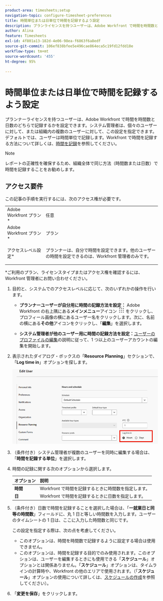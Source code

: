 ```yaml
---
product-area: timesheets;setup
navigation-topic: configure-timesheet-preferences
title: 時間単位または日単位で時間を記録するよう設定
description: プランライセンスを持つユーザーは、Adobe Workfront で時間を時間数と日数のどちらで記録するかを設定できます。システム管理者は、個々のユーザーに対して、または組織内の複数のユーザーに対して、この設定を指定できます。デフォルトでは、ユーザーは時間単位で記録します。
author: Alina
feature: Timesheets
exl-id: 4f801a13-182d-4e06-98ea-f6863f6a8edf
source-git-commit: 106ef838bfee5e496cae864eca5c19fd12fdd18e
workflow-type: tm+mt
source-wordcount: '455'
ht-degree: 95%

---
```


# 時間単位または日単位で時間を記録するよう設定

プランナーライセンスを持つユーザーは、Adobe Workfront で時間を時間数と日数のどちらで記録するかを設定できます。システム管理者は、個々のユーザーに対して、または組織内の複数のユーザーに対して、この設定を指定できます。デフォルトでは、ユーザーは時間単位で記録します。Workfront で時間を記録する方法について詳しくは、[時間を記録](../../timesheets/create-and-manage-timesheets/log-time.md)を参照してください。

>[!NOTE]
>
>レポートの正確性を確保するため、組織全体で同じ方法（時間数または日数）で時間を記録することをお勧めします。

## アクセス要件

この記事の手順を実行するには、次のアクセス権が必要です。

<table style="table-layout:auto"> 
 <col> 
 </col> 
 <col> 
 </col> 
 <tbody> 
  <tr> 
   <td role="rowheader">Adobe Workfront プラン*</td> 
   <td> <p>任意</p> </td> 
  </tr> 
  <tr> 
   <td role="rowheader">Adobe Workfront プラン*</td> 
   <td> <p>プラン </p> </td> 
  </tr> 
  <tr data-mc-conditions=""> 
   <td role="rowheader">アクセスレベル設定*</td> 
   <td> <p>プランナーは、自分で時間を設定できます。他のユーザーの時間を設定できるのは、Workfront 管理者のみです。</p> </td> 
  </tr> 
 </tbody> 
</table>

&#42;ご利用のプラン、ライセンスタイプまたはアクセス権を確認するには、Workfront 管理者にお問い合わせください。

1. 目的と、システムでのアクセスレベルに応じて、次のいずれかの操作を行います。

   * **プランナーユーザーが自分用に時間の記録方法を設定：** Adobe Workfront の右上隅にある&#x200B;**メインメニュー**&#x200B;アイコン ![](assets/main-menu-icon.png) をクリックし、プロフィール画像の横にあるユーザー名をクリックします。次に、名前の横にある&#x200B;**その他**&#x200B;アイコンをクリックし、「**編集**」を選択します。

   * **システム管理者が他のユーザー用に時間の記録方法を設定：**[ユーザーのプロファイルの編集](../../administration-and-setup/add-users/create-and-manage-users/edit-a-users-profile.md)の説明に従って、1 つ以上のユーザーアカウントの編集を開始します。

1. 表示されたダイアログ・ボックスの「**Resource Planning**」セクションで、「**Log time in**」オプションを探します。

   ![ 時間をオプションで記録 ](assets/user-profile-log-time-options.png)

1. （条件付き）システム管理者が複数のユーザーを同時に編集する場合は、「**時間を記録する単位**」を選択します。
1. 時間の記録に関する次のオプションから選択します。

   | オプション | 説明 |
   |---|---|
   | **時間** | Workfront で時間を記録するときに時間数を指定します。 |
   | **日** | Workfront で時間を記録するときに日数を指定します。 |

1. （条件付き）日数で時間を記録することを選択した場合は、「**一就業日と同等の時間数**」フィールドに、丸 1 日と等しい時間数を入力します。ユーザーのタイムシートの 1 日は、ここに入力した時間数と同じです。

   この設定を指定する際は、次の点を考慮してください。

   * このオプションは、時間を時間数で記録するように設定する場合は使用できません。
   * このオプションは、時間を記録する目的でのみ使用されます。このオプションは、ユーザーを編集するときにも使用できる「**スケジュール**」オプションとは関係ありません。「**スケジュール**」オプションは、タイムラインの計算時や、Workfront の他のエリアで使用されます。（「**スケジュール**」オプションの使用について詳しくは、[スケジュールの作成](../../administration-and-setup/set-up-workfront/configure-timesheets-schedules/create-schedules.md)を参照してください）。

1. 「**変更を保存**」をクリックします。
